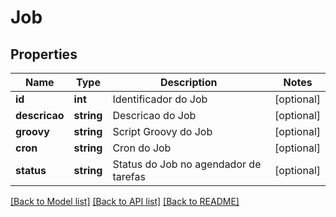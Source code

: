 # Job

## Properties
Name | Type | Description | Notes
------------ | ------------- | ------------- | -------------
**id** | **int** | Identificador do Job | [optional] 
**descricao** | **string** | Descricao do Job | [optional] 
**groovy** | **string** | Script Groovy do Job | [optional] 
**cron** | **string** | Cron do Job | [optional] 
**status** | **string** | Status do Job no agendador de tarefas | [optional] 

[[Back to Model list]](../README.md#documentation-for-models) [[Back to API list]](../README.md#documentation-for-api-endpoints) [[Back to README]](../README.md)


